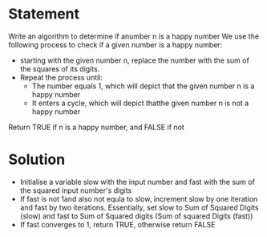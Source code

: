 # Statement 
 Write an algorithm to determine if anumber n is a happy number
 We use the following process to check if a given number is a happy number:
 - starting with the given number n, replace the number with the sum of the squares of its digits.
 - Repeat the process until:
    - The number equals 1, which will depict that the given number n is a happy number 
    - It enters a cycle, which will depict thatthe given number n is not a happy number 
 
 Return TRUE if n is a happy number, and FALSE if not

# Solution 
 - Initialise a variable slow with the input number and fast with the sum of the squared input number's digits
 - If fast is not 1and also not equla to slow, increment slow by one iteration and fast by two iterations. Essentially, set slow to Sum of Squared Digits (slow) and fast to Sum of Squared digits (Sum of squared Digits (fast))
 - If fast converges to 1, return TRUE, otherwise return FALSE

